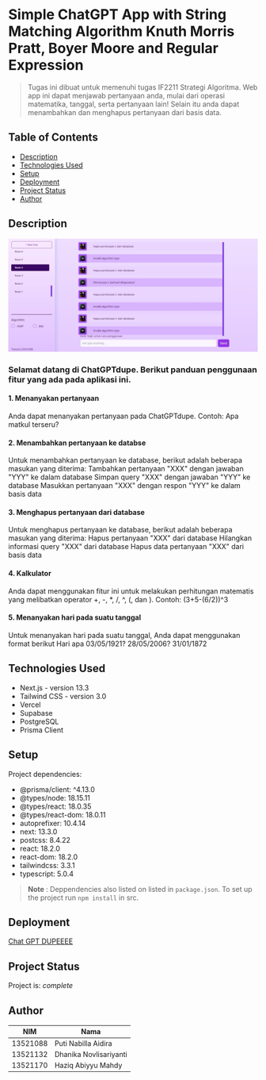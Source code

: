 # Simple ChatGPT App with String Matching Algorithm Knuth Morris Pratt, Boyer Moore and Regular Expression
> Tugas ini dibuat untuk memenuhi tugas IF2211 Strategi Algoritma. Web app ini dapat menjawab pertanyaan anda, mulai dari operasi matematika, tanggal, serta pertanyaan lain! Selain itu anda dapat menambahkan dan menghapus pertanyaan dari basis data.

## Table of Contents
* [Description](#description)
* [Technologies Used](#technologies-used)
* [Setup](#setup)
* [Deployment](#deployment)
* [Project Status](#project-status)
* [Author](#author)

## Description
![Display](./src/public/display.jpg)
### Selamat datang di ChatGPTdupe. Berikut panduan penggunaan fitur yang ada pada aplikasi ini.
#### 1. Menanyakan pertanyaan
Anda dapat menanyakan pertanyaan pada ChatGPTdupe. Contoh:
Apa matkul terseru?

#### 2. Menambahkan pertanyaan ke databse
Untuk menambahkan pertanyaan ke database, berikut adalah beberapa masukan yang diterima:
Tambahkan pertanyaan "XXX" dengan jawaban "YYY" ke dalam database
Simpan query "XXX" dengan jawaban "YYY" ke database
Masukkan pertanyaan "XXX" dengan respon "YYY" ke dalam basis data

#### 3. Menghapus pertanyaan dari database
Untuk menghapus pertanyaan ke database, berikut adalah beberapa masukan yang diterima:
Hapus pertanyaan "XXX" dari database
Hilangkan informasi query "XXX" dari database
Hapus data pertanyaan "XXX" dari basis data

#### 4. Kalkulator
Anda dapat menggunakan fitur ini untuk melakukan perhitungan matematis yang melibatkan
operator +, -, *, /, ^, (, dan ). Contoh:
(3+5-(6/2))^3

#### 5. Menanyakan hari pada suatu tanggal
Untuk menanyakan hari pada suatu tanggal, Anda dapat menggunakan format berikut
Hari apa 03/05/1921?
28/05/2006?
31/01/1872

## Technologies Used
- Next.js - version 13.3
- Tailwind CSS - version 3.0
- Vercel
- Supabase
- PostgreSQL
- Prisma Client

## Setup
Project dependencies:
  - @prisma/client: ^4.13.0
  - @types/node: 18.15.11
  - @types/react: 18.0.35
  - @types/react-dom: 18.0.11
  - autoprefixer: 10.4.14
  - next: 13.3.0
  - postcss: 8.4.22
  - react: 18.2.0
  - react-dom: 18.2.0
  - tailwindcss: 3.3.1
  - typescript: 5.0.4
> **Note** :
> Deppendencies also listed on listed in `package.json`.
> To set up the project run `npm install` in src.
  

## Deployment
[Chat GPT DUPEEEE](https://tubes3-13521088-sepia.vercel.app/)

## Project Status
Project is: _complete_ 

## Author
| NIM  | Nama |
| ------------- | ------------- |
| 13521088 | Puti Nabilla Aidira |
| 13521132 | Dhanika Novlisariyanti |
| 13521170 | Haziq Abiyyu Mahdy |
